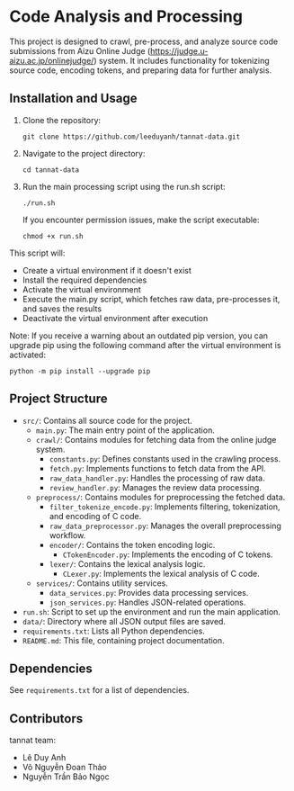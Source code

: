 # Code Analysis and Processing

This project is designed to crawl, pre-process, and analyze source code submissions from Aizu Online Judge (https://judge.u-aizu.ac.jp/onlinejudge/) system. It includes functionality for tokenizing source code, encoding tokens, and preparing data for further analysis.

## Installation and Usage

1. Clone the repository:

   ```
   git clone https://github.com/leeduyanh/tannat-data.git
   ```

2. Navigate to the project directory:

   ```
   cd tannat-data
   ```

3. Run the main processing script using the run.sh script:

   ```
   ./run.sh
   ```

   If you encounter permission issues, make the script executable:

   ```
   chmod +x run.sh
   ```

This script will:

- Create a virtual environment if it doesn't exist
- Install the required dependencies
- Activate the virtual environment
- Execute the main.py script, which fetches raw data, pre-processes it, and saves the results
- Deactivate the virtual environment after execution

Note: If you receive a warning about an outdated pip version, you can upgrade pip using the following command after the virtual environment is activated:

```
python -m pip install --upgrade pip
```

## Project Structure

- `src/`: Contains all source code for the project.
  - `main.py`: The main entry point of the application.
  - `crawl/`: Contains modules for fetching data from the online judge system.
    - `constants.py`: Defines constants used in the crawling process.
    - `fetch.py`: Implements functions to fetch data from the API.
    - `raw_data_handler.py`: Handles the processing of raw data.
    - `review_handler.py`: Manages the review data processing.
  - `preprocess/`: Contains modules for preprocessing the fetched data.
    - `filter_tokenize_encode.py`: Implements filtering, tokenization, and encoding of C code.
    - `raw_data_preprocessor.py`: Manages the overall preprocessing workflow.
    - `encoder/`: Contains the token encoding logic.
      - `CTokenEncoder.py`: Implements the encoding of C tokens.
    - `lexer/`: Contains the lexical analysis logic.
      - `CLexer.py`: Implements the lexical analysis of C code.
  - `services/`: Contains utility services.
    - `data_services.py`: Provides data processing services.
    - `json_services.py`: Handles JSON-related operations.
- `run.sh`: Script to set up the environment and run the main application.
- `data/`: Directory where all JSON output files are saved.
- `requirements.txt`: Lists all Python dependencies.
- `README.md`: This file, containing project documentation.

## Dependencies

See `requirements.txt` for a list of dependencies.

## Contributors

tannat team:

- Lê Duy Anh
- Võ Nguyễn Đoan Thảo
- Nguyễn Trần Bảo Ngọc
